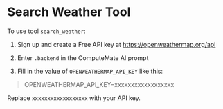 # Search Weather Tool

To use tool `search_weather`:

1. Sign up and create a Free API key at https://openweathermap.org/api

2. Enter `.backend` in the ComputeMate AI prompt

3. Fill in the value of `OPENWEATHERMAP_API_KEY` like this:

> OPENWEATHERMAP_API_KEY=xxxxxxxxxxxxxxxxxx

Replace `xxxxxxxxxxxxxxxxxx` with your API key.


